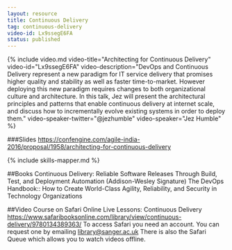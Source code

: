 ```yaml
---
layout: resource
title: Continuous Delivery
tag: continuous-delivery
video-id: Lx9ssegE6FA
status: published
---
```


{% include video.md video-title="Architecting for Continuous Delivery" video-id="Lx9ssegE6FA" video-description="DevOps and Continuous Delivery represent a new paradigm for IT service delivery that promises higher quality and stability as well as faster time-to-market. However deploying this new paradigm requires changes to both organizational culture and architecture. In this talk, Jez will present the architectural principles and patterns that enable continuous delivery at internet scale, and discuss how to incrementally evolve existing systems in order to deploy them." video-speaker-twitter="@jezhumble" video-speaker="Jez Humble" %}

###Slides
https://confengine.com/agile-india-2016/proposal/1958/architecting-for-continuous-delivery

{% include skills-mapper.md %}

##Books
Continuous Delivery: Reliable Software Releases Through Build, Test, and Deployment Automation (Addison-Wesley Signature)
The DevOps Handbook:: How to Create World-Class Agility, Reliability, and Security in Technology Organizations

##Video Course on Safari Online
Live Lessons: Continuous Delivery
https://www.safaribooksonline.com/library/view/continuous-delivery/9780134389363/
To access Safari you need an account. You can request one by emailing library@sanger.ac.uk
There is also the Safari Queue which allows you to watch videos offline.
